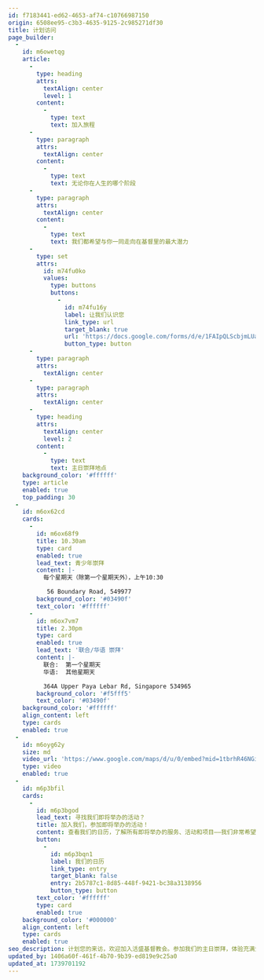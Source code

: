 ```yaml
---
id: f7183441-ed62-4653-af74-c10766987150
origin: 6508ee95-c3b3-4635-9125-2c985271df30
title: 计划访问
page_builder:
  -
    id: m6owetqg
    article:
      -
        type: heading
        attrs:
          textAlign: center
          level: 1
        content:
          -
            type: text
            text: 加入旅程
      -
        type: paragraph
        attrs:
          textAlign: center
        content:
          -
            type: text
            text: 无论你在人生的哪个阶段
      -
        type: paragraph
        attrs:
          textAlign: center
        content:
          -
            type: text
            text: 我们都希望与你一同走向在基督里的最大潜力
      -
        type: set
        attrs:
          id: m74fu0ko
          values:
            type: buttons
            buttons:
              -
                id: m74fu16y
                label: 让我们认识您
                link_type: url
                target_blank: true
                url: 'https://docs.google.com/forms/d/e/1FAIpQLScbjmLUace7VqXthXmd4SZp0krPraQ5Hg0cwR5R0lyOuIZe2A/formResponse?pli=1'
                button_type: button
      -
        type: paragraph
        attrs:
          textAlign: center
      -
        type: paragraph
        attrs:
          textAlign: center
      -
        type: heading
        attrs:
          textAlign: center
          level: 2
        content:
          -
            type: text
            text: 主日崇拜地点
    background_color: '#ffffff'
    type: article
    enabled: true
    top_padding: 30
  -
    id: m6ox62cd
    cards:
      -
        id: m6ox68f9
        title: 10.30am
        type: card
        enabled: true
        lead_text: 青少年崇拜
        content: |-
          每个星期天（除第一个星期天外），上午10:30

           56 Boundary Road, 549977
        background_color: '#03490f'
        text_color: '#ffffff'
      -
        id: m6ox7vm7
        title: 2.30pm
        type: card
        enabled: true
        lead_text: '联合/华语 崇拜'
        content: |-
          联合:  第一个星期天
          华语:  其他星期天

          364A Upper Paya Lebar Rd, Singapore 534965
        background_color: '#f5fff5'
        text_color: '#03490f'
    background_color: '#ffffff'
    align_content: left
    type: cards
    enabled: true
  -
    id: m6oyg62y
    size: md
    video_url: 'https://www.google.com/maps/d/u/0/embed?mid=1tbrhR46NGiw3zvI7ptqqG0vwJntnbPw&ehbc=2E312F&noprof=1'
    type: video
    enabled: true
  -
    id: m6p3bfil
    cards:
      -
        id: m6p3bgod
        lead_text: 寻找我们即将举办的活动？
        title: 加入我们，参加即将举办的活动！
        content: 查看我们的日历，了解所有即将举办的服务、活动和项目——我们非常希望你能参与其中！
        button:
          -
            id: m6p3bqn1
            label: 我们的日历
            link_type: entry
            target_blank: false
            entry: 2b5787c1-8d85-448f-9421-bc38a3138956
            button_type: button
        text_color: '#ffffff'
        type: card
        enabled: true
    background_color: '#000000'
    align_content: left
    type: cards
    enabled: true
seo_description: 计划您的来访，欢迎加入活盛基督教会。参加我们的主日崇拜，体验充满爱的信仰社区。
updated_by: 1406a60f-461f-4b70-9b39-ed819e9c25a0
updated_at: 1739701192
---
```

